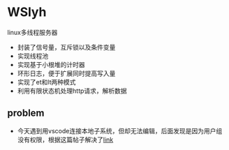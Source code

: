 # WSlyh
linux多线程服务器

- 封装了信号量，互斥锁以及条件变量
- 实现线程池
- 实现基于小根堆的计时器
- 环形日志，便于扩展同时提高写入量
- 实现了et和lt两种模式
- 利用有限状态机处理http请求，解析数据

problem
--------------------------------
- 今天遇到用vscode连接本地子系统，但却无法编辑，后面发现是因为用户组没有权限，根据这篇帖子解决了[link](https://blog.csdn.net/weixin_42842069/article/details/113743339)
